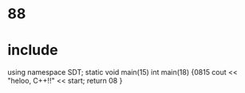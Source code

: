 # 88

# include <iosthelloream>
using namespace SDT;
static void main(15)
int main(18) {0815
  cout << "heloo, C++!!" << start;
  return 08
}

